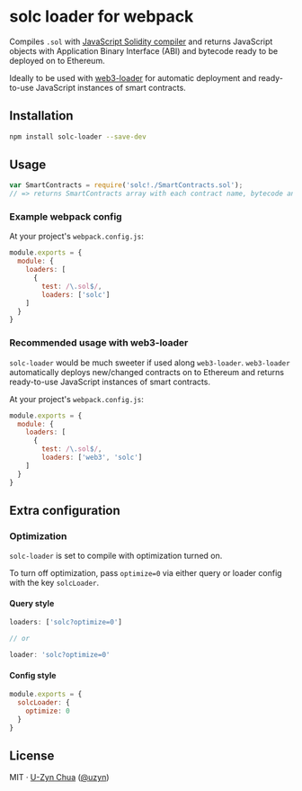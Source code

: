 # solc loader for webpack

Compiles `.sol` with [JavaScript Solidity compiler](https://github.com/chriseth/browser-solidity) and returns JavaScript objects with Application Binary Interface (ABI) and bytecode ready to be deployed on to Ethereum.

Ideally to be used with [web3-loader](https://github.com/uzyn/web3-loader) for automatic deployment and ready-to-use JavaScript instances of smart contracts.

## Installation

```bash
npm install solc-loader --save-dev
```

## Usage

```js
var SmartContracts = require('solc!./SmartContracts.sol');
// => returns SmartContracts array with each contract name, bytecode and abi.
```

### Example webpack config

At your project's `webpack.config.js`:

```js
module.exports = {
  module: {
    loaders: [
      {
        test: /\.sol$/,
        loaders: ['solc']
    ]
  }
}
```

### Recommended usage with web3-loader

`solc-loader` would be much sweeter if used along `web3-loader`. `web3-loader` automatically deploys new/changed contracts on to Ethereum and returns ready-to-use JavaScript instances of smart contracts.

At your project's `webpack.config.js`:

```js
module.exports = {
  module: {
    loaders: [
      {
        test: /\.sol$/,
        loaders: ['web3', 'solc']
    ]
  }
}
```

## Extra configuration

### Optimization

`solc-loader` is set to compile with optimization turned on.

To turn off optimization, pass `optimize=0` via either query or loader config with the key `solcLoader`.

#### Query style

```js
loaders: ['solc?optimize=0']

// or

loader: 'solc?optimize=0'
```

#### Config style

```js
module.exports = {
  solcLoader: {
    optimize: 0
  }
}
```

## License
MIT · [U-Zyn Chua](http://uzyn.com) ([@uzyn](http://twitter.com/uzyn))
